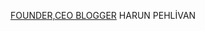 <a href="https://harunpehlivantebimtebitagem.carrd.co" target="_blank"> FOUNDER,CEO BLOGGER</a> HARUN PEHLİVAN
<div id="github-card" 
	data-sort-by="stars"
	data-header-text="Most starred repositories"
	data-max-repos="10"
	data-username="harunpehlivan">
</div>
